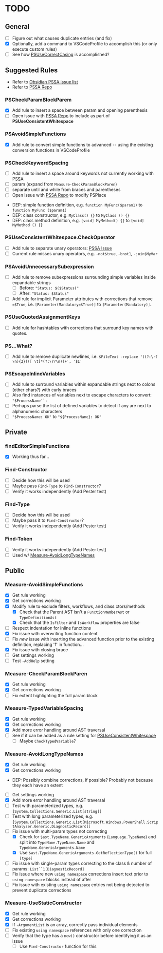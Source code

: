 # TODO

## General
- [ ] Figure out what causes duplicate entries (and fix)
- [x] Optionally, add a command to VSCodeProfile to accomplish this (or only execute custom rules)
- [ ] See how [PSUseCorrectCasing](https://github.com/PowerShell/PSScriptAnalyzer/blob/main/Rules/UseCorrectCasing.cs) is accomplished?

## Suggested Rules
- Refer to [Obsidian PSSA issue list](obsidian://open?vault=Obsidian&file=Development%2FGithub%20Issues%2FPSScriptAnalyzer%20Issue)
- Refer to [PSSA Repo][PSSARepo]

### PSCheckParamBlockParem
- [x] Add rule to insert a space between param and opening parenthesis
- [ ] Open issue with [PSSA Repo][PSSAIssues] to include as part of **PSUseConsistentWhitespace**

### PSAvoidSimpleFunctions
- [x] Add rule to convert simple functions to advanced -- using the existing conversion functions in VSCodeProfile

### PSCheckKeywordSpacing
- [ ] Add rule to insert a space around keywords not currently working with PSSA
- [ ] param (expand from `Measure-CheckParamBlockParen`)
- [ ] separate until and while from braces and parentheses
- [ ] Open issue with [PSSA Repo][PSSAIssues] to modify PSPlace
- DEP: simple function definition, e.g. `function MyFunc($param1)` to `function MyFunc ($param1)`
- DEP: class constructor, e.g. `MyClass() {}` to `MyClass () {}`
- DEP: class method definition, e.g. `[void] MyMethod() {}` to `[void] MyMethod () {}`

### PSUseConsistentWhitespace.CheckOperator
- [ ] Add rule to separate unary operators: [PSSA Issue](https://github.com/PowerShell/PSScriptAnalyzer/issues/2095)
- [ ] Current rule misses unary operators, e.g. `-not$true`, `-bnot1`, `-join$MyVar`

### PSAvoidUnnecessarySubexpression
- [ ] Add rule to remove subexpressions surrounding simple variables inside expandable strings
  - [ ] Before: `"Status: $($Status)"`
  - [ ] After: `"Status: $Status"`
- [ ] Add rule for implicit Parameter attributes with corrections that remove `=$True`, i.e. `[Parameter(Mandatory=$True)]` to `[Parameter(Mandatory)]`.

### PSUseQuotedAssignmentKeys
- [ ] Add rule for hashtables with corrections that surround key names with quotes.

### PS...What?
- [ ] Add rule to remove duplicate newlines, i.e. `$FileText -replace '((?:\r?\n){2})([ \t]*(?:\r?\n))+', '$1'`

### PSEscapeInlineVariables
- [ ] Add rule to surround variables within expandable strings next to colons (other chars?) with curly braces
- [ ] Also find instances of variables next to escape characters to convert: `"$ProcessName``:`
- [ ] Perhaps parse the list of defined variables to detect if any are next to alphanumeric characters
- [ ] `"$ProcessName: OK"` to `"${ProcessName}: OK"`

## Private

### findEditorSimpleFunctions
- [x] Working thus far...

### Find-Constructor
- [ ] Decide how this will be used
- [ ] Maybe pass `Find-Type` to `Find-Constructor`?
- [ ] Verify it works independently (Add Pester test)

### Find-Type
- [ ] Decide how this will be used
- [ ] Maybe pass it to `Find-Constructor`?
- [ ] Verify it works independently (Add Pester test)

### Find-Token
- [ ] Verify it works independently (Add Pester test)
- [ ] Used w/ [Measure-AvoidLongTypeNames](#measure-avoidlongtypenames)

## Public

### Measure-AvoidSimpleFunctions
- [x] Get rule working
- [x] Get corrections working
- [x] Modify rule to exclude filters, workflows, and class ctors/methods
  - [x] Check that the Parent AST isn't a `FunctionMemberAst` or `TypeDefinitionAst`
  - [x] Check that the `IsFilter` and `IsWorkflow` properties are false
- [ ] Respect indentation for inline functions
- [x] Fix issue with overwriting function content
- [ ] Fix *new* issue with inserting the advanced function prior to the existing definition, replacing 'f' in function...
- [x] Fix issue with closing brace
- [ ] Get settings working
- [ ] Test `-AddHelp` setting

### Measure-CheckParamBlockParen
- [x] Get rule working
- [x] Get corrections working
- [ ] Fix extent highlighting the full param block

### Measure-TypedVariableSpacing
- [x] Get rule working
- [x] Get corrections working
- [x] Add more error handling around AST traversal
- [ ] See if it can be added as a rule setting for [PSUseConsistentWhitespace](https://github.com/PowerShell/PSScriptAnalyzer/blob/main/Rules/UseConsistentWhitespace.cs)
  - [ ] Maybe `CheckTypedVariable`?

### Measure-AvoidLongTypeNames
- [x] Get rule working
- [x] Get corrections working
- DEP: Possibly combine corrections, if possible? Probably not because they each have an extent
- [ ] Get settings working
- [x] Add more error handling around AST traversal
- [ ] Test with parameterized types, e.g. `[System.Collections.Generic.List[string]]`
- [ ] Test with long parameterized types, e.g. `[System.Collections.Generic.List[Microsoft.Windows.PowerShell.ScriptAnalyzer.Generic.DiagnosticRecord]]`
- [ ] Fix issue with multi-param types not correcting
  - [x] Check for `$ast.TypeName.GenericArguments` (`Language.TypeName`) and split into `TypeName.TypeName.Name` and `TypeName.GenericArguments.Name`
  - [x] Use `$ast.TypeName.GenericArguments.GetReflectionType()` for full `[type]`
- [ ] Fix issue with single-param types correcting to the class & number of params: `List``1[DiagnosticRecord]`
- [ ] Fix issue where new `using namespace` corrections insert text prior to `using namespace` blocks instead of after
- [ ] Fix issue with existing `using namespace` entries not being detected to prevent duplicate corrections

### Measure-UseStaticConstructor
- [x] Get rule working
- [x] Get corrections working
- [x] If `-ArgumentList` is an array, correctly pass individual elements
- [ ] Fix existing `using namespace` references with only one correction
- [ ] Verify that the type has a `new()` constructor before identifying it as an issue
  - [ ] Use `Find-Constructor` function for this

<!-- References -->
[PSSARepo]: https://github.com/PowerShell/PSScriptAnalyzer
[PSSAIssues]: https://github.com/PowerShell/PSScriptAnalyzer/issues
